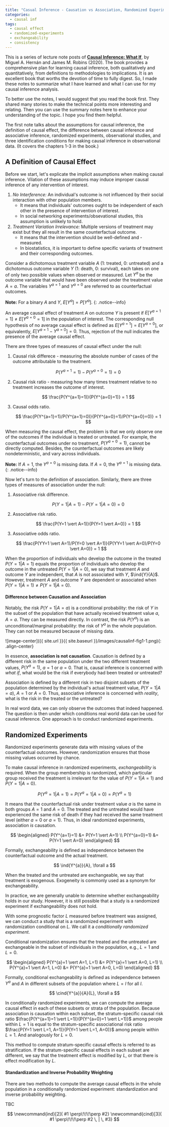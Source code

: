 ```yaml
---
title: "Casual Inference - Causation vs Association, Randomized Experiments, and Observational Studies"
categories:
  - causal inf
tags:
  - causal effect
  - randomized-experiments
  - exchangeability
  - consistency
---
```


This is a series of lecture note posts of [**Causal Inference: What If**](https://www.hsph.harvard.edu/miguel-hernan/causal-inference-book/), by Miguel A. Hernán and James M. Robins (2020). The book provides a comprehensive plan for learning causal inference, both qualitatively and quantitatively, from definitions to methodologies to implications. It is an excellent book that worths the devotion of time to fully digest. So, I made these notes to summarize what I have learned and what I can use for my causal inference analysis.

To better use the notes, I would suggest that you read the book first. They shared many stories to make the technical points more interesting and relating. Then you can use the summary notes here to enhance your understanding of the topic. I hope you find them helpful.

The first note talks about the assumptions for causal inference, the definition of causal effect, the difference between causal inference and associative inference, randomized experiments, observational studies, and three identification conditions for making causal inference in observational data. (It covers the chapters 1-3 in the book.)



## A Definition of Causal Effect

Before we start, let's explicate the implicit assumptions when making causal inference. Vilation of these assumptions may induce improper causal inference of any intervention of interest.

1. *No Interference:* An individual's outcome is not influenced by their social interaction with other population members.
    - It means that individuals' outcomes ought to be independent of each other in the presence of intervention of interest.
    - In social networking experiments/obsevational studies, this assumption is unlikely to hold.
2. *Treatment Variation Irrelevance:* Multiple versions of treatment may exist but they all result in the same counterfactual outcome.
    - It means that the intervention should be well-defined and -measured.
    - In biostatistics, it is important to define specific variants of treatment and their corresponding outcomes.

Consider a dichotomous treatment variable $A$ (1: treated, 0: untreated) and a dichotomous outcome variable $Y$ (1: death, 0: survival), each takes on one of only two possible values when observed or measured. Let $Y^{a}$ be the outcome variable that would have been observed under the treatment value $A=a$. The variables $Y^{a=1}$ and $Y^{a=0}$ are referred to as counterfactual outcomes.

**Note:** For a binary $A$ and $Y$, $E[Y^{a}] = P[Y^{a}]$.
{: .notice--info}

An average causal effect of treatment $A$ on outcome $Y$ is present if $E[Y^{a=1}=1]\neq E[Y^{a=0}=1]$ in the population of interest. The corresponding null hypothesis of no average causal effect is defined as $E[Y^{a=1}]=E[Y^{a=0}]$, or equivalently, $E[Y^{a=1}-Y^{a=0}]=0$. Thus, rejection of the null indicates the presence of the average causal effect.

There are three types of measures of causal effect under the null:

1. Causal risk differece - measuring the absolute number of cases of the outcome attributable to the treatment.

    $$
    P(Y^{a=1}=1) - P(Y^{a=0}=1) = 0
    $$

2. Causal risk ratio - measuring how many times treatment relative to no treatment increases the outcome of interest.

    $$
    \frac{P(Y^{a=1}=1)}{P(Y^{a=0}=1)} = 1
    $$

3. Causal odds ratio.

    $$
    \frac{P(Y^{a=1}=1)/P(Y^{a=1}=0)}{P(Y^{a=0}=1)/P(Y^{a=0}=0)} = 1
    $$

When measuring the causal effect, the problem is that we only observe one of the outcomes if the individual is treated or untreated. For example, the counterfactual outcomes under no treatment, $P(Y^{a=0}=1)$, cannot be directly computed. Besides, the counterfactual outcomes are likely nondeterministic, and vary across individuals.

**Note:** If $A=1$, the $Y^{a=0}$ is missing data. If $A=0$, the $Y^{a=1}$ is missing data.
{: .notice--info}

Now let's turn to the definition of association. Similarly, there are three types of measures of association under the null:

1. Associative risk difference.

    $$
    P(Y=1 \vert A=1) - P(Y=1 \vert A=0) = 0
    $$

2. Associative risk ratio.

    $$
    \frac{P(Y=1 \vert A=1)}{P(Y=1 \vert A=0)} = 1
    $$

3. Associative odds ratio.

    $$
    \frac{P(YY=1 \vert A=1)/P(Y=0 \vert A=1)}{P(YY=1 \vert A=0)/P(Y=0 \vert A=0)} = 1
    $$

When the proportion of individuals who develop the outcome in the treated $P(Y=1 \vert A=1)$ equals the proportion of individuals who develop the outcome in the untreated $P(Y=1 \vert A=0)$, we say that treatment $A$ and outcome $Y$ are independent, that $A$ is not associated with $Y$, $\ind{Y}{A}$. However, treatment $A$ and outcome $Y$ are dependent or associated when $P(Y=1 \vert A=1) \neq P(Y=1 \vert A=0)$.

#### Difference between Causation and Association

Notably, the risk $P(Y=1 \vert A=a)$ is a conditional probability: the risk of $Y$ in the subset of the population that have actually received treatment value $a$, $A=a$. They can be measured directly. In contrast, the risk $P(Y^{a})$ is an unconditional/marginal probability: the risk of $Y^{a}$ in the whole population. They can not be measured because of missing data.

![image-center]({{ site.url }}{{ site.baseurl }}/images/causalinf-fig1-1.png){: .align-center}

In essence, **association is not causation**. Causation is defined by a different risk in the same population under the two different treatment values, $P(Y^{a}=1)$, $a=1$ or $a=0$. That is, causal inference is concerned with *what if*, what would be the risk if everybody had been treated or untreated?

Association is defined by a different risk in two disjoint subsets of the population determined by the individual's actual treatment value, $P(Y=1 \vert A=a)$, $A=1$ or $A=0$. Thus, associative inference is concerned with *reality*, what is the risk in the treated or the untreated?

In real word data, we can only observe the outcomes that indeed happened. The question is then under which conditions real world data can be used for causal inference. One approach is to conduct randomized experiments.

## Randomized Experiments

Randomized experiments generate data with missing values of the counterfactual outcomes. However, randomization ensures that those missing values occurred by chance. 

To make causal inference in randomized experiments, *exchangeability* is required. When the group membership is randomized, which particular group received the treatment is irrelevant for the value of $P(Y=1 \vert A=1)$ and $P(Y=1 \vert A=0)$.

$$ P(Y^{a}=1 \vert A=1) = P(Y^{a}=1 \vert A=0) = P(Y^{a}=1) $$

It means that the counterfactual risk under treatment value $a$ is the same in both groups $A=1$ and $A=0$. The treated and the untreated would have experienced the same risk of death if they had received the same treatment level (either $a=0$ or $a=1$). Thus, in ideal randomized experiments, association *is* causation.

$$
\begin{aligned}
P(Y^{a=1}=1) &= P(Y=1 \vert A=1) \\
P(Y^{a=0}=1) &= P(Y=1 \vert A=0)
\end{aligned}
$$

Formally, exchangeability is defined as independence between the counterfactual outcome and the actual treatment.

$$ \ind{Y^{a}}{A}, \forall a $$

When the treated and the untreated are exchangeable, we say that treatment is exogenous. Exogeneity is commonly used as a synonym for exchangeability. 

In practice, we are generally unable to determine whether exchangeability holds in our study. However, it is still possible that a study is a randomized experiment if exchangeability does not hold.

With some prognostic factor $L$ measured before treatment was assigned, we can conduct a study that is a randomized experiment with randomization conditional on $L$. We call it a *conditionally randomized experiment*.

Conditional randomization ensures that the treated and the untreated are exchangeable in the subset of individuals in the population, e.g., $L=1$ and $L=0$.

$$
\begin{aligned}
P(Y^{a}=1 \vert A=1, L=1) &= P(Y^{a}=1 \vert A=0, L=1)  \\
P(Y^{a}=1 \vert A=1, L=0) &= P(Y^{a}=1 \vert A=0, L=0)
\end{aligned}
$$

Formally, conditional exchangeability is defined as independence between $Y^{a}$ and $A$ in different subsets of the population where $L=l$ for all $l$.

$$ \cind{Y^{a}}{A}{L}, \forall a $$

In conditionally randomized experiments, we can compute the average causal effect in each of these subsets or strata of the population. Because association is causation within each subset, the stratum-specific causal risk ratio $\frac{P(Y^{a=1}=1 \vert L=1)}{P(Y^{a=0}=1 \vert L=1)}$ among people within $L=1$ is equal to the stratum-specific associational risk ratio $\frac{P(Y=1 \vert L=1, A=1)}{P(Y=1 \vert L=1, A=0)}$ among people within $L=1$. And analogously for $L=0$.

This method to compute stratum-specific causal effects is referred to as stratification. If the stratum-specific causal effects in each subset are different, we say that the treatment effect is modified by $L$, or that there is effect modification by $L$.

#### Standardization and Inverse Probability Weighting

There are two methods to compute the average causal effects in the whole population in a conditionally randomized experiment: standardization and inverse probability weighting.

TBC

$$
\newcommand{ind}[2]{ #1 \perp\!\!\!\perp #2}
\newcommand{cind}[3]{ #1 \perp\!\!\!\perp #2 \, | \, #3}
$$